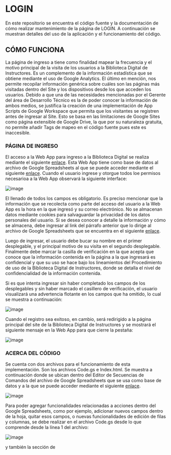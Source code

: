 # LOGIN
En este repositorio se encuentra el código fuente y la documentación de cómo realizar mantenimiento de la página de LOGIN. A continuación se muestran detalles del uso de la aplicación y el funcionamiento del código.

## CÓMO FUNCIONA

La página de ingreso a tiene como finalidad mapear la frecuencia y el motivo principal de la visita de los usuarios a la Biblioteca Digital de Instructores. Es un complemento de la información estadística que se obtiene mediante el uso de Google Analytics. El último en mención, nos permite recopilar información genérica sobre cuáles son las páginas más visitadas dentro del Site y los dispositivos desde los que acceden los usuarios. Debido a que una de las necesidades mencionadas por el Gerente del área de Desarrollo Técnico es la de poder conocer la información de ambos medios, se justifica la creación de una implementación de App Scripts de Google Workspace que permita que los visitantes se registren antes de ingresar al Site. Esto se basa en las limitaciones de Google Sites como página extensible de Google Drive, la que por su naturaleza gratuita, no permite añadir Tags de mapeo en el código fuente pues este es inaccesible. 

### PÁGINA DE INGRESO

El acceso a la Web App para ingreso a la Biblioteca Digital se realiza mediante el siguiente [enlace](https://script.google.com/a/macros/ferreyros.com.pe/s/AKfycbzzB0Akz0v8WNORsDdRPF8o9t50v6aDsrdb4jZTwRGPBACiW68B2KZ2AXbBpxsGc2uv/exec). Esta Web App tiene como base de datos al archivo de Google Spreadsheets al que se puede acceder mediante el siguiente [enlace](https://docs.google.com/spreadsheets/d/1Ufc0bTdm7j9-vZc0Ld9iqHZYSSDq_MEn9WbFj7AzSCo/edit#gid=0).
Cuando el usuario ingrese y otorgue todos loe permisos necesarioa a la Web App observará la siguiente interface:

![image](https://github.com/DISENOINSTRUCCIONALFSAA/LOGIN/assets/144281326/d207a78b-791c-472a-ae18-76721fb62176)

El llenado de todos los campos es obligatorio. Es preciso mencionar que la información que se recolecta como parte del acceso del usuario a la Web App es la hora en la que ingresó y su correo electrónico. No se almacenan datos mediante cookies para salvaguardar la privacidad de los datos personales del usuario. Si se desea conocer a detalle la información y cómo se almacena, debe ingresar al link del párrafo anterior que lo dirige al archivo de Google Spreadsheets que se encuentra en el siguiente [enlace](https://docs.google.com/spreadsheets/d/1Ufc0bTdm7j9-vZc0Ld9iqHZYSSDq_MEn9WbFj7AzSCo/edit#gid=0). 

Luego de ingresar, el usuario debe bucar su nombre en el primer desplegable, y el principal motivo de su visita en el segundo desplegable. Finalmente debe marcar la casilla de verificación en la que acepta que conoce que la información contenida en la página a la que ingresará es confidencial y que su uso se hace bajo los lineamientos del Procedimiento de uso de la   Biblioteca Digital de Instructores, donde se detalla el nivel de confidencialidad de la información contenida.

Si es que intenta ingresar sin haber completado los campos de los desplegables y sin haber marcado el casillero de verificación, el usuario visualizará una advertencia flotante en los campos que ha omitido, lo cual se muestra a continuación:

![image](https://github.com/DISENOINSTRUCCIONALFSAA/LOGIN/assets/144281326/1f71cbed-451d-42e5-a581-9da88576a40c)

Cuando el registro sea exitoso, en cambio, será redirigido a la página principal del site de la Biblioteca Digital de Instructores y se mostrará el siguiente mensaje en la Web App para que cierre la pestaña:

![image](https://github.com/DISENOINSTRUCCIONALFSAA/LOGIN/assets/144281326/99a9360c-2e8a-435b-a397-37ee0e951149)


### ACERCA DEL CÓDIGO

Se cuenta con dos archivos para el funcionamiento de esta implementación. Son los archivos Code.gs e Index.html. Se muestra a continuación donde se ubican dentro del Editor de Secuencias de Comandos del archivo de Google Spreadsheets que se usa como base de datos y a la que se puede acceder mediante el siguiente [enlace](https://docs.google.com/spreadsheets/d/1Ufc0bTdm7j9-vZc0Ld9iqHZYSSDq_MEn9WbFj7AzSCo/edit#gid=0).

![image](https://github.com/DISENOINSTRUCCIONALFSAA/LOGIN/assets/144281326/27ba3210-c414-4541-90db-b5922ddeea1a)

Para poder agregar funcionalidades relacionadas a acciones dentro del Google Spreadsheets, como por ejemplo, adicionar nuevos campos dentro de la hoja, quitar esos campos, o nuevas funcionalidades de edición de filas y columnas, se debe realizar en el archivo Code.gs desde lo que comprende desde la línea 1 del archivo:

![image](https://github.com/DISENOINSTRUCCIONALFSAA/LOGIN/assets/144281326/7258337f-e1da-44c5-a383-93e7e974ce2c)

y también la sección de <script> en el archivo Index.html, que contiene los comandos de JavaScript para la WebApp, lo que comprende desde la línea 102 hasta la línea 129.

![image](https://github.com/DISENOINSTRUCCIONALFSAA/LOGIN/assets/144281326/0f2d51f7-c0d6-4f21-be8d-4b8212d47a7d)

Por otro lado, si es que se desea modificar el diseño o el formato de la Web App, se pueden cambiar las secciones de CSS y HTML del archivo de Index.html, que se encuntran en las líneas que no contienen la sección de <script> mencionada anteriormente. Ambas secciones se encuentran codificadas en <head> y <body> como se muestra a continuación:

![image](https://github.com/DISENOINSTRUCCIONALFSAA/LOGIN/assets/144281326/f27f19ef-427f-4275-b601-8caced304e9f)

![image](https://github.com/DISENOINSTRUCCIONALFSAA/LOGIN/assets/144281326/44c36fdf-77e7-4809-865b-1ba0f15c86a2)

Finalmente, se hace mención a los diferentes <em>source</em> que se usan para poder mejorar la presentación y garantizar el funcionamiento de la Web App. Estos se encuentran en la parte superior e inferior del código. El <em>source</em> de Bootstrap que se usa para el diseño, se incluye mendiante el uso de <link> y al final mediante <script src>; mientras que ajax para JavaScript se encuentra referenciado al final mediante <script src>.

![image](https://github.com/DISENOINSTRUCCIONALFSAA/LOGIN/assets/144281326/7525f7ab-735d-4ccd-a523-1938b209e422)

![image](https://github.com/DISENOINSTRUCCIONALFSAA/LOGIN/assets/144281326/e698e193-140a-4cd1-8d71-a25805128264)





